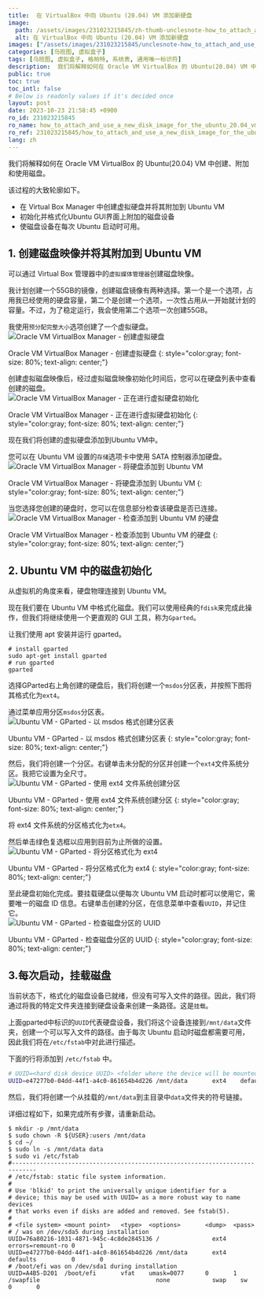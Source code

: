 ```yaml
---
title:  在 VirtualBox 中向 Ubuntu (20.04) VM 添加新硬盘
image:
  path: /assets/images/231023215845/zh-thumb-unclesnote-how_to_attach_and_use_a_new_disk_image_for_the_ubuntu_20.04_vm_in_oracle_vm_virtualbox.png
  alt: 在 VirtualBox 中向 Ubuntu (20.04) VM 添加新硬盘
images: ["/assets/images/231023215845/unclesnote-how_to_attach_and_use_a_new_disk_image_for_the_ubuntu_20.04_vm_in_oracle_vm_virtualbox-oracle_vm_virtualbox_manager-create_virtual_hard_disk.png", "/assets/images/231023215845/unclesnote-how_to_attach_and_use_a_new_disk_image_for_the_ubuntu_20.04_vm_in_oracle_vm_virtualbox-oracle_vm_virtualbox_manager-virtual_hard_disk_initialization_in_progress.png", "/assets/images/231023215845/unclesnote-how_to_attach_and_use_a_new_disk_image_for_the_ubuntu_20.04_vm_in_oracle_vm_virtualbox-oracle_vm_virtualbox_manager-add_hard_disk_to_ubuntu_vm.png", "/assets/images/231023215845/unclesnote-how_to_attach_and_use_a_new_disk_image_for_the_ubuntu_20.04_vm_in_oracle_vm_virtualbox-oracle_vm_virtualbox_manager-check_hard_disks_added_to_ubuntu_vm.png", "/assets/images/231023215845/unclesnote-how_to_attach_and_use_a_new_disk_image_for_the_ubuntu_20.04_vm_in_oracle_vm_virtualbox-ubuntu_vm-gparted-create_partition_table_in_msdos_format.png", "/assets/images/231023215845/unclesnote-how_to_attach_and_use_a_new_disk_image_for_the_ubuntu_20.04_vm_in_oracle_vm_virtualbox-ubuntu_vm-gparted-create_partition_with_ext4_file_system.png", "/assets/images/231023215845/unclesnote-how_to_attach_and_use_a_new_disk_image_for_the_ubuntu_20.04_vm_in_oracle_vm_virtualbox-ubuntu_vm-gparted-format_partition_to_ext4.png", "/assets/images/231023215845/unclesnote-how_to_attach_and_use_a_new_disk_image_for_the_ubuntu_20.04_vm_in_oracle_vm_virtualbox-ubuntu_vm-gparted-check_uuid_of_disk_partition.png"]
categories: [乌班图, 虚拟盒子]
tags: [乌班图, 虚拟盒子, 格帕特, 系统表, 通用唯一标识符]
description:  我们将解释如何在 Oracle VM VirtualBox 的 Ubuntu(20.04) VM 中创建、附加和使用磁盘。该过程的大致轮廓如下。
public: true
toc: true
toc_intl: false
# Below is readonly values if it's decided once
layout: post
date: 2023-10-23 21:58:45 +0900
ro_id: 231023215845
ro_name: how_to_attach_and_use_a_new_disk_image_for_the_ubuntu_20.04_vm_in_oracle_vm_virtualbox
ro_ref: 231023215845/how_to_attach_and_use_a_new_disk_image_for_the_ubuntu_20.04_vm_in_oracle_vm_virtualbox
lang: zh
---
```

我们将解释如何在 Oracle VM VirtualBox 的 Ubuntu(20.04) VM 中创建、附加和使用磁盘。  

该过程的大致轮廓如下。  
- 在 Virtual Box Manager 中创建虚拟硬盘并将其附加到 Ubuntu VM
- 初始化并格式化Ubuntu GUI界面上附加的磁盘设备
- 使磁盘设备在每次 Ubuntu 启动时可用。

## 1. 创建磁盘映像并将其附加到 Ubuntu VM
可以通过 Virtual Box 管理器中的`虚拟媒体管理器`创建磁盘映像。  

我计划创建一个55GB的镜像，创建磁盘镜像有两种选择。第一个是一个选项，占用我已经使用的硬盘容量，第二个是创建一个选项，一次性占用从一开始就计划的容量。不过，为了稳定运行，我会使用第二个选项一次创建55GB。  

我使用`预分配完整大小`选项创建了一个虚拟硬盘。  
![Oracle VM VirtualBox Manager - 创建虚拟硬盘](/assets/images/231023215845/unclesnote-how_to_attach_and_use_a_new_disk_image_for_the_ubuntu_20.04_vm_in_oracle_vm_virtualbox-oracle_vm_virtualbox_manager-create_virtual_hard_disk.png)  

Oracle VM VirtualBox Manager - 创建虚拟硬盘
{: style="color:gray; font-size: 80%; text-align: center;"}

创建虚拟磁盘映像后，经过虚拟磁盘映像初始化时间后，您可以在硬盘列表中查看创建的磁盘。  
![Oracle VM VirtualBox Manager - 正在进行虚拟硬盘初始化](/assets/images/231023215845/unclesnote-how_to_attach_and_use_a_new_disk_image_for_the_ubuntu_20.04_vm_in_oracle_vm_virtualbox-oracle_vm_virtualbox_manager-virtual_hard_disk_initialization_in_progress.png)  

Oracle VM VirtualBox Manager - 正在进行虚拟硬盘初始化
{: style="color:gray; font-size: 80%; text-align: center;"}

现在我们将创建的虚拟硬盘添加到Ubuntu VM中。  

您可以在 Ubuntu VM 设置的`存储`选项卡中使用 SATA 控制器添加硬盘。  
![Oracle VM VirtualBox Manager - 将硬盘添加到 Ubuntu VM](/assets/images/231023215845/unclesnote-how_to_attach_and_use_a_new_disk_image_for_the_ubuntu_20.04_vm_in_oracle_vm_virtualbox-oracle_vm_virtualbox_manager-add_hard_disk_to_ubuntu_vm.png)  

Oracle VM VirtualBox Manager - 将硬盘添加到 Ubuntu VM
{: style="color:gray; font-size: 80%; text-align: center;"}

当您选择您创建的硬盘时，您可以在信息部分检查该硬盘是否已连接。  
![Oracle VM VirtualBox Manager - 检查添加到 Ubuntu VM 的硬盘](/assets/images/231023215845/unclesnote-how_to_attach_and_use_a_new_disk_image_for_the_ubuntu_20.04_vm_in_oracle_vm_virtualbox-oracle_vm_virtualbox_manager-check_hard_disks_added_to_ubuntu_vm.png)  

Oracle VM VirtualBox Manager - 检查添加到 Ubuntu VM 的硬盘
{: style="color:gray; font-size: 80%; text-align: center;"}

## 2. Ubuntu VM 中的磁盘初始化
从虚拟机的角度来看，硬盘物理连接到 Ubuntu VM。  

现在我们要在 Ubuntu VM 中格式化磁盘。我们可以使用经典的`fdisk`来完成此操作，但我们将继续使用一个更直观的 GUI 工具，称为`Gparted`。  

让我们使用 apt 安装并运行 gparted。  

```shell
# install gparted
sudo apt-get install gparted
# run gparted
gparted
```
选择GParted右上角创建的硬盘后，我们将创建一个`msdos`分区表，并按照下图将其格式化为`ext4`。  

通过菜单应用分区`msdos`分区表。  
![Ubuntu VM - GParted - 以 msdos 格式创建分区表](/assets/images/231023215845/unclesnote-how_to_attach_and_use_a_new_disk_image_for_the_ubuntu_20.04_vm_in_oracle_vm_virtualbox-ubuntu_vm-gparted-create_partition_table_in_msdos_format.png)  

Ubuntu VM - GParted - 以 msdos 格式创建分区表
{: style="color:gray; font-size: 80%; text-align: center;"}

然后，我们将创建一个分区。右键单击未分配的分区并创建一个`ext4`文件系统分区。我把它设置为全尺寸。  
![Ubuntu VM - GParted - 使用 ext4 文件系统创建分区](/assets/images/231023215845/unclesnote-how_to_attach_and_use_a_new_disk_image_for_the_ubuntu_20.04_vm_in_oracle_vm_virtualbox-ubuntu_vm-gparted-create_partition_with_ext4_file_system.png)  

Ubuntu VM - GParted - 使用 ext4 文件系统创建分区
{: style="color:gray; font-size: 80%; text-align: center;"}

将 ext4 文件系统的分区格式化为`etx4`。  

然后单击绿色复选框以应用到目前为止所做的设置。  
![Ubuntu VM - GParted - 将分区格式化为 ext4](/assets/images/231023215845/unclesnote-how_to_attach_and_use_a_new_disk_image_for_the_ubuntu_20.04_vm_in_oracle_vm_virtualbox-ubuntu_vm-gparted-format_partition_to_ext4.png)  

Ubuntu VM - GParted - 将分区格式化为 ext4
{: style="color:gray; font-size: 80%; text-align: center;"}

至此硬盘初始化完成。要挂载硬盘以便每次 Ubuntu VM 启动时都可以使用它，需要唯一的磁盘 ID 信息。右键单击创建的分区，在信息菜单中查看`UUID`，并记住它。  
![Ubuntu VM - GParted - 检查磁盘分区的 UUID](/assets/images/231023215845/unclesnote-how_to_attach_and_use_a_new_disk_image_for_the_ubuntu_20.04_vm_in_oracle_vm_virtualbox-ubuntu_vm-gparted-check_uuid_of_disk_partition.png)  

Ubuntu VM - GParted - 检查磁盘分区的 UUID
{: style="color:gray; font-size: 80%; text-align: center;"}

## 3.每次启动，挂载磁盘
当前状态下，格式化的磁盘设备已就绪，但没有可写入文件的路径。因此，我们将通过将我的特定文件夹连接到硬盘设备来创建一条路径。这是`挂载`。  

上面gparted中标识的`UUID`代表硬盘设备，我们将这个设备连接到`/mnt/data`文件夹，创建一个可以写入文件的路径。由于每次 Ubuntu 启动时磁盘都需要可用，因此我们将在`/etc/fstab`中对此进行描述。  

下面的行将添加到 `/etc/fstab` 中。  

```bash
# UUID=<hard disk device UUID> <folder where the device will be mounted> ext4    defaults          0       0 
UUID=e47277b0-04dd-44f1-a4c0-861654b4d226 /mnt/data       ext4    defaults          0       0 
```
然后，我们将创建一个从挂载的`/mnt/data`到主目录中`data`文件夹的符号链接。  

详细过程如下，如果完成所有步骤，请重新启动。  

```shell
$ mkdir -p /mnt/data
$ sudo chown -R ${USER}:users /mnt/data
$ cd ~/
$ sudo ln -s /mnt/data data
$ sudo vi /etc/fstab  
#-----------------------------------------------------------------------------
# /etc/fstab: static file system information.
#
# Use 'blkid' to print the universally unique identifier for a
# device; this may be used with UUID= as a more robust way to name devices
# that works even if disks are added and removed. See fstab(5).
#
# <file system> <mount point>   <type>  <options>       <dump>  <pass>
# / was on /dev/sda5 during installation
UUID=76a80216-1031-4871-945c-4c8de2845136 /               ext4    errors=remount-ro 0       1
UUID=e47277b0-04dd-44f1-a4c0-861654b4d226 /mnt/data       ext4    defaults          0       0 
# /boot/efi was on /dev/sda1 during installation
UUID=A4B5-D201  /boot/efi       vfat    umask=0077      0       1
/swapfile                                 none            swap    sw              0       0
```
